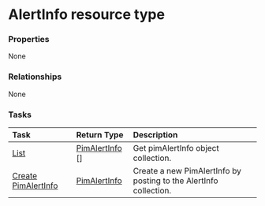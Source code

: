 # AlertInfo resource type



### Properties
None

### Relationships
None


### Tasks

| Task		   | Return Type	|Description|
|:---------------|:--------|:----------|
|[List](../api/pimalertinfo_list.md) | [PimAlertInfo](pimalertinfo.md) [] |Get pimAlertInfo object collection. |
|[Create PimAlertInfo](../api/pimalertinfo_post_alertinfo.md) |[PimAlertInfo](pimalertinfo.md)| Create a new PimAlertInfo by posting to the AlertInfo collection.|

<!-- uuid: adee22a0-1137-4aed-a80a-3c57a497361b
2015-10-16 16:12:40 UTC -->
<!-- {
  "type": "#page.annotation",
  "description": "AlertInfo resource",
  "keywords": "",
  "section": "documentation",
  "tocPath": ""
}-->